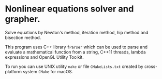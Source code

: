 # Nonlinear equations solver and grapher.
Solve equations by Newton's method, iteration method, hip method and bisection method.

This program uses C++ library `fParser` which can be used to parse and evaluate a mathematical function from a string, C++11 threads, lambda expressions and OpenGL Utility Toolkit.

To run you can use UNIX utility `make` or file `CMakeLists.txt` created by cross-platform system `CMake` for macOS.
